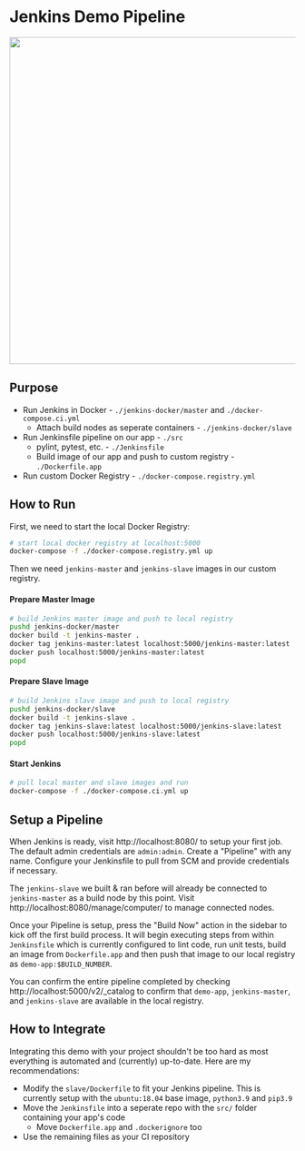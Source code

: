 # Jenkins Demo Pipeline

<p align="center"><img src="https://i.imgur.com/hg1E7SB.png" width="575px" /></p>

## Purpose

- Run Jenkins in Docker - `./jenkins-docker/master` and `./docker-compose.ci.yml`
    - Attach build nodes as seperate containers - `./jenkins-docker/slave`
- Run Jenkinsfile pipeline on our app - `./src`
    - pylint, pytest, etc. - `./Jenkinsfile`
    - Build image of our app and push to custom registry - `./Dockerfile.app`
- Run custom Docker Registry - `./docker-compose.registry.yml`

## How to Run

First, we need to start the local Docker Registry:

```bash
# start local docker registry at localhost:5000
docker-compose -f ./docker-compose.registry.yml up
```

Then we need `jenkins-master` and `jenkins-slave` images in our custom registry.

#### Prepare Master Image

```bash
# build Jenkins master image and push to local registry
pushd jenkins-docker/master
docker build -t jenkins-master .
docker tag jenkins-master:latest localhost:5000/jenkins-master:latest
docker push localhost:5000/jenkins-master:latest
popd
```

#### Prepare Slave Image

```bash
# build Jenkins slave image and push to local registry
pushd jenkins-docker/slave
docker build -t jenkins-slave .
docker tag jenkins-slave:latest localhost:5000/jenkins-slave:latest
docker push localhost:5000/jenkins-slave:latest
popd
```

#### Start Jenkins

```bash
# pull local master and slave images and run
docker-compose -f ./docker-compose.ci.yml up
```

## Setup a Pipeline

When Jenkins is ready, visit http://localhost:8080/ to setup your first job. The default admin credentials are `admin:admin`. Create a "Pipeline" with any name. Configure your Jenkinsfile to pull from SCM and provide credentials if necessary.

The `jenkins-slave` we built & ran before will already be connected to `jenkins-master`
as a build node by this point. Visit http://localhost:8080/manage/computer/ to manage
connected nodes.

Once your Pipeline is setup, press the "Build Now" action in the sidebar to kick off the
first build process. It will begin executing steps from within `Jenkinsfile` which is
currently configured to lint code, run unit tests, build an image from `Dockerfile.app`
and then push that image to our local registry as `demo-app:$BUILD_NUMBER`.

You can confirm the entire pipeline completed by checking http://localhost:5000/v2/_catalog
to confirm that `demo-app`, `jenkins-master`, and `jenkins-slave` are available in the
local registry.

## How to Integrate

Integrating this demo with your project shouldn't be too hard as most everything is automated and (currently) up-to-date. Here are my recommendations:

- Modify the `slave/Dockerfile` to fit your Jenkins pipeline. This is currently setup with the `ubuntu:18.04` base image, `python3.9` and `pip3.9`
- Move the `Jenkinsfile` into a seperate repo with the `src/` folder containing your app's code
  - Move `Dockerfile.app` and `.dockerignore` too
- Use the remaining files as your CI repository